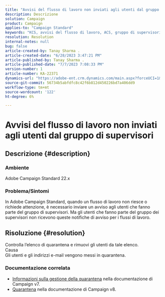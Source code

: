 ```yaml
---
title: "Avvisi del flusso di lavoro non inviati agli utenti dal gruppo di supervisori"
description: Descrizione
solution: Campaign
product: Campaign
applies-to: "Campaign Standard"
keywords: "KCS, avvisi del flusso di lavoro, ACS, gruppo di supervisori, notifica"
resolution: Resolution
internal-notes: null
bug: false
article-created-by: Tanay Sharma .
article-created-date: "6/28/2023 3:47:21 PM"
article-published-by: Tanay Sharma .
article-published-date: "7/7/2023 7:08:33 PM"
version-number: 1
article-number: KA-22371
dynamics-url: "https://adobe-ent.crm.dynamics.com/main.aspx?forceUCI=1&pagetype=entityrecord&etn=knowledgearticle&id=dc9c8e0b-cb15-ee11-8f6e-6045bd006295"
source-git-commit: 56734b5abfdfc8c42f6b812d450226bd7a406dd9
workflow-type: tm+mt
source-wordcount: '122'
ht-degree: 6%

---
```


# Avvisi del flusso di lavoro non inviati agli utenti dal gruppo di supervisori

## Descrizione {#description}


### Ambiente

Adobe Campaign Standard 22.x

### Problema/Sintomi

In Adobe Campaign Standard, quando un flusso di lavoro non riesce o richiede attenzione, è necessario inviare un avviso agli utenti che fanno parte del gruppo di supervisori. Ma gli utenti che fanno parte del gruppo dei supervisori non ricevono queste notifiche di avviso per i flussi di lavoro.


## Risoluzione {#resolution}


Controlla l’elenco di quarantena e rimuovi gli utenti da tale elenco.
<br>Causa<br>
Gli utenti e gli indirizzi e-mail vengono messi in quarantena.

### Documentazione correlata

- [Informazioni sulla gestione della quarantena](https://experienceleague.adobe.com/docs/campaign-classic/using/sending-messages/monitoring-deliveries/understanding-quarantine-management.html) nella documentazione di Campaign v7.
- [Quarantena](https://experienceleague.adobe.com/docs/campaign/campaign-v8/campaigns/send/failures/quarantines.html) nella documentazione di Campaign v8.

